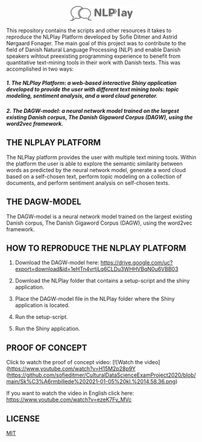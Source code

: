 <p align="center" width="100%"><img width="33%" src="https://github.com/TheNLPlayPlatform/NLPlay/blob/main/NLPlayLogo.png"></p>

This repository contains the scripts and other resources it takes to reproduce the NLPlay Platform developed by Sofie Ditmer and Astrid Nørgaard Fonager. The main goal of this project was to contribute to the field of Danish Natural Language Processing (NLP) and enable Danish speakers wihtout preexisting programming experience to benefit from quantitative text-mining tools in their work with Danish texts. This was accomplished in two ways: 

##### 1. The NLPlay Platform: a web-based interactive Shiny application developed to provide the user with different text mining tools: topic modeling, sentiment analysis, and a word cloud generator.
##### 2. The DAGW-model: a neural network model trained on the largest existing Danish corpus, The Danish Gigaword Corpus (DAGW), using the word2vec framework.

## THE NLPLAY PLATFORM
The NLPlay platform provides the user with multiple text mining tools. Within the platform the user is able to explore the semantic similarity between words as predicted by the neural network model, generate a word cloud based on a self-chosen text, perform topic modeling on a collection of documents, and perform sentiment analysis on self-chosen texts. 

## THE DAGW-MODEL
The DAGW-model is a neural network model trained on the largest existing Danish corpus, The Danish Gigaword Corpus (DAGW), using the word2vec framework. 

## HOW TO REPRODUCE THE NLPLAY PLATFORM
1. Download the DAGW-model here: https://drive.google.com/uc?export=download&id=1eHTn4vrtjLq6CLDu3WHHVBqN0u6VBB03

2. Download the NLPlay folder that contains a setup-script and the shiny application.

3. Place the DAGW-model file in the NLPlay folder where the Shiny application is located.

4. Run the setup-script.

5. Run the Shiny application.


## PROOF OF CONCEPT 
Click to watch the proof of concept video:
[![Watch the video](https://www.youtube.com/watch?v=H15M2p28p9Y (https://github.com/sofieditmer/CulturalDataScienceExamProject2020/blob/main/Sk%C3%A6rmbillede%202021-01-05%20kl.%2014.58.36.png)

If you want to watch the video in English click here: https://www.youtube.com/watch?v=ezeK7Fv_MVc 

## LICENSE 
[MIT](https://github.com/TheNLPlayPlatform/NLPlay/blob/main/LICENSE)
